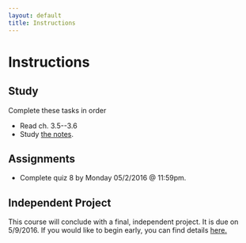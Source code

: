 ```yaml
---
layout: default
title: Instructions
---
```




# Instructions #

## Study

Complete these tasks in order

+ Read ch. 3.5--3.6
+ Study [the notes](/Teaching/Examined/Ethics/Handout4).  



## Assignments

+ Complete quiz 8 by Monday 05/2/2016 @ 11:59pm.


## Independent Project

This course will conclude with a final, independent project. It is due on 5/9/2016. If you would like to begin early, you can find details [here.](/Teaching/Examined/Applied/Essay/)